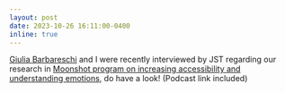 ```yaml
---
layout: post
date: 2023-10-26 16:11:00-0400
inline: true
---
```


<a href="https://giulia-barbareschi.com/">Giulia Barbareschi</a> and I were recently interviewed by JST regarding our research in <a href="https://sj.jst.go.jp/interviewsandopinions/2023/c1027-01m.html">Moonshot program on increasing accessibility and understanding emotions</a>, do have a look! (Podcast link included)
